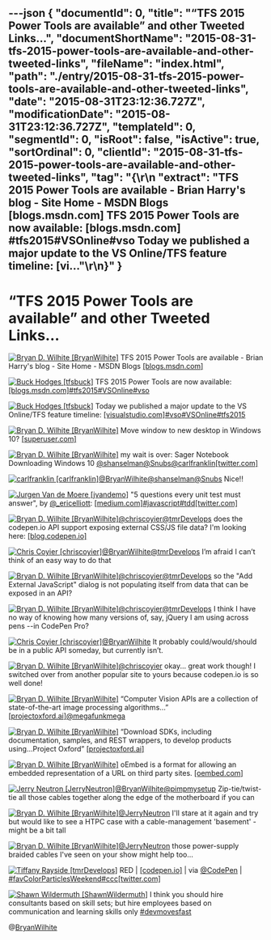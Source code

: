 ---json
{
  "documentId": 0,
  "title": "“TFS 2015 Power Tools are available” and other Tweeted Links…",
  "documentShortName": "2015-08-31-tfs-2015-power-tools-are-available-and-other-tweeted-links",
  "fileName": "index.html",
  "path": "./entry/2015-08-31-tfs-2015-power-tools-are-available-and-other-tweeted-links",
  "date": "2015-08-31T23:12:36.727Z",
  "modificationDate": "2015-08-31T23:12:36.727Z",
  "templateId": 0,
  "segmentId": 0,
  "isRoot": false,
  "isActive": true,
  "sortOrdinal": 0,
  "clientId": "2015-08-31-tfs-2015-power-tools-are-available-and-other-tweeted-links",
  "tag": "{\r\n  \"extract\": \"TFS 2015 Power Tools are available - Brian Harry's blog - Site Home - MSDN Blogs [blogs.msdn.com]  TFS 2015 Power Tools are now available: [blogs.msdn.com] #tfs2015#VSOnline#vso Today we published a major update to the VS Online/TFS feature timeline: [vi...\"\r\n}"
}
---

# “TFS 2015 Power Tools are available” and other Tweeted Links…

[<img alt="Bryan D. Wilhite [BryanWilhite]" src="https://songhay.blob.core.windows.net/shared-social-twitter/BryanWilhite.jpeg">](http://t.co/UNdqV0Z1zz "Bryan D. Wilhite [BryanWilhite]") TFS 2015 Power Tools are available - Brian Harry's blog - Site Home - MSDN Blogs [[blogs.msdn.com]](http://blogs.msdn.com/b/bharry/archive/2015/08/27/tfs-2015-power-tools-are-available.aspx)

[<img alt="Buck Hodges [tfsbuck]" src="https://songhay.blob.core.windows.net/shared-social-twitter/tfsbuck.png">](http://t.co/g8yeebA0kw "Buck Hodges [tfsbuck]") TFS 2015 Power Tools are now available: [[blogs.msdn.com]](http://blogs.msdn.com/b/bharry/archive/2015/08/27/tfs-2015-power-tools-are-available.aspx)[#tfs2015](http://search.twitter.com/search?q=%23tfs2015)[#VSOnline](http://search.twitter.com/search?q=%23VSOnline)[#vso](http://search.twitter.com/search?q=%23vso)

[<img alt="Buck Hodges [tfsbuck]" src="https://songhay.blob.core.windows.net/shared-social-twitter/tfsbuck.png">](http://t.co/g8yeebA0kw "Buck Hodges [tfsbuck]") Today we published a major update to the VS Online/TFS feature timeline: [[visualstudio.com]](https://www.visualstudio.com/en-us/news/release-archive-vso.aspx)[#vso](http://search.twitter.com/search?q=%23vso)[#VSOnline](http://search.twitter.com/search?q=%23VSOnline)[#tfs2015](http://search.twitter.com/search?q=%23tfs2015)

[<img alt="Bryan D. Wilhite [BryanWilhite]" src="https://songhay.blob.core.windows.net/shared-social-twitter/BryanWilhite.jpeg">](http://t.co/UNdqV0Z1zz "Bryan D. Wilhite [BryanWilhite]") Move window to new desktop in Windows 10? [[superuser.com]](http://superuser.com/questions/828534/move-window-to-new-desktop-in-windows-10?stw=2)

[<img alt="Bryan D. Wilhite [BryanWilhite]" src="https://songhay.blob.core.windows.net/shared-social-twitter/BryanWilhite.jpeg">](http://t.co/UNdqV0Z1zz "Bryan D. Wilhite [BryanWilhite]") my wait is over: Sager Notebook Downloading Windows 10 [@shanselman](http://twitter.com/shanselman)[@Snubs](http://twitter.com/Snubs)[@carlfranklin](http://twitter.com/carlfranklin)[[twitter.com]](https://twitter.com/BryanWilhite/status/638067467881984000/photo/1)

[<img alt="carlfranklin [carlfranklin]" src="https://songhay.blob.core.windows.net/shared-social-twitter/carlfranklin.jpeg">](http://t.co/tMVfzHHMK2 "carlfranklin [carlfranklin]")[@BryanWilhite](http://twitter.com/BryanWilhite)[@shanselman](http://twitter.com/shanselman)[@Snubs](http://twitter.com/Snubs) Nice!!

[<img alt="Jurgen Van de Moere [jvandemo]" src="https://songhay.blob.core.windows.net/shared-social-twitter/jvandemo.jpg">](http://t.co/RWTaOTW1fA "Jurgen Van de Moere [jvandemo]") "5 questions every unit test must answer", by [@_ericelliott](http://twitter.com/_ericelliott): [[medium.com]](https://medium.com/javascript-scene/what-every-unit-test-needs-f6cd34d9836d)[#javascript](http://search.twitter.com/search?q=%23javascript)[#tdd](http://search.twitter.com/search?q=%23tdd)[[twitter.com]](https://twitter.com/jvandemo/status/637867691735392256/photo/1)

[<img alt="Bryan D. Wilhite [BryanWilhite]" src="https://songhay.blob.core.windows.net/shared-social-twitter/BryanWilhite.jpeg">](http://t.co/UNdqV0Z1zz "Bryan D. Wilhite [BryanWilhite]")[@chriscoyier](http://twitter.com/chriscoyier)[@tmrDevelops](http://twitter.com/tmrDevelops) does the codepen.io API support exposing external CSS/JS file data? I'm looking here: [[blog.codepen.io]](http://blog.codepen.io/documentation/api/url-extensions/)

[<img alt="Chris Coyier [chriscoyier]" src="https://songhay.blob.core.windows.net/shared-social-twitter/chriscoyier.jpg">](http://t.co/YT3rGmqulQ "Chris Coyier [chriscoyier]")[@BryanWilhite](http://twitter.com/BryanWilhite)[@tmrDevelops](http://twitter.com/tmrDevelops) I’m afraid I can’t think of an easy way to do that

[<img alt="Bryan D. Wilhite [BryanWilhite]" src="https://songhay.blob.core.windows.net/shared-social-twitter/BryanWilhite.jpeg">](http://t.co/UNdqV0Z1zz "Bryan D. Wilhite [BryanWilhite]")[@chriscoyier](http://twitter.com/chriscoyier)[@tmrDevelops](http://twitter.com/tmrDevelops) so the "Add External JavaScript" dialog is not populating itself from data that can be exposed in an API?

[<img alt="Bryan D. Wilhite [BryanWilhite]" src="https://songhay.blob.core.windows.net/shared-social-twitter/BryanWilhite.jpeg">](http://t.co/UNdqV0Z1zz "Bryan D. Wilhite [BryanWilhite]")[@chriscoyier](http://twitter.com/chriscoyier)[@tmrDevelops](http://twitter.com/tmrDevelops) I think I have no way of knowing how many versions of, say, jQuery I am using across pens --in CodePen Pro?

[<img alt="Chris Coyier [chriscoyier]" src="https://songhay.blob.core.windows.net/shared-social-twitter/chriscoyier.jpg">](http://t.co/YT3rGmqulQ "Chris Coyier [chriscoyier]")[@BryanWilhite](http://twitter.com/BryanWilhite) It probably could/would/should be in a public API someday, but currently isn’t.

[<img alt="Bryan D. Wilhite [BryanWilhite]" src="https://songhay.blob.core.windows.net/shared-social-twitter/BryanWilhite.jpeg">](http://t.co/UNdqV0Z1zz "Bryan D. Wilhite [BryanWilhite]")[@chriscoyier](http://twitter.com/chriscoyier) okay... great work though! I switched over from another popular site to yours because codepen.io is so well done!

[<img alt="Bryan D. Wilhite [BryanWilhite]" src="https://songhay.blob.core.windows.net/shared-social-twitter/BryanWilhite.jpeg">](http://t.co/UNdqV0Z1zz "Bryan D. Wilhite [BryanWilhite]") “Computer Vision APIs are a collection of state-of-the-art image processing algorithms…” [[projectoxford.ai]](https://www.projectoxford.ai/vision)[@megafunkmega](http://twitter.com/megafunkmega)

[<img alt="Bryan D. Wilhite [BryanWilhite]" src="https://songhay.blob.core.windows.net/shared-social-twitter/BryanWilhite.jpeg">](http://t.co/UNdqV0Z1zz "Bryan D. Wilhite [BryanWilhite]") “Download SDKs, including documentation, samples, and REST wrappers, to develop products using...Project Oxford” [[projectoxford.ai]](https://www.projectoxford.ai/SDK)

[<img alt="Bryan D. Wilhite [BryanWilhite]" src="https://songhay.blob.core.windows.net/shared-social-twitter/BryanWilhite.jpeg">](http://t.co/UNdqV0Z1zz "Bryan D. Wilhite [BryanWilhite]") oEmbed is a format for allowing an embedded representation of a URL on third party sites. [[oembed.com]](http://oembed.com/)

[<img alt="Jerry Neutron [JerryNeutron]" src="https://songhay.blob.core.windows.net/shared-social-twitter/JerryNeutron.jpeg">](http://t.co/qU9Zl3d3yf "Jerry Neutron [JerryNeutron]")[@BryanWilhite](http://twitter.com/BryanWilhite)[@pimpmysetup](http://twitter.com/pimpmysetup) Zip-tie/twist-tie all those cables together along the edge of the motherboard if you can

[<img alt="Bryan D. Wilhite [BryanWilhite]" src="https://songhay.blob.core.windows.net/shared-social-twitter/BryanWilhite.jpeg">](http://t.co/UNdqV0Z1zz "Bryan D. Wilhite [BryanWilhite]")[@JerryNeutron](http://twitter.com/JerryNeutron) I'll stare at it again and try but would like to see a HTPC case with a cable-management 'basement' -might be a bit tall

[<img alt="Bryan D. Wilhite [BryanWilhite]" src="https://songhay.blob.core.windows.net/shared-social-twitter/BryanWilhite.jpeg">](http://t.co/UNdqV0Z1zz "Bryan D. Wilhite [BryanWilhite]")[@JerryNeutron](http://twitter.com/JerryNeutron) those power-supply braided cables I've seen on your show might help too...

[<img alt="Tiffany Rayside [tmrDevelops]" src="https://songhay.blob.core.windows.net/shared-social-twitter/tmrDevelops.jpeg">](http://t.co/Z0L3ntmUei "Tiffany Rayside [tmrDevelops]") RED | [[codepen.io]](http://codepen.io/tmrDevelops/pen/PPYXyr) | via [@CodePen](http://twitter.com/CodePen) | [#favColorParticlesWeekend](http://search.twitter.com/search?q=%23favColorParticlesWeekend)[#ccc](http://search.twitter.com/search?q=%23ccc)[[twitter.com]](https://twitter.com/tmrDevelops/status/637486111112196100/photo/1)

[<img alt="Shawn Wildermuth [ShawnWildermuth]" src="https://songhay.blob.core.windows.net/shared-social-twitter/ShawnWildermuth.jpg">](http://t.co/afPzPB8x56 "Shawn Wildermuth [ShawnWildermuth]") I think you should hire consultants based on skill sets; but hire employees based on communication and learning skills only [#devmovesfast](http://search.twitter.com/search?q=%23devmovesfast)

@[BryanWilhite](https://twitter.com/BryanWilhite)

